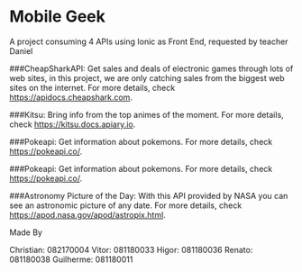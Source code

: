# Mobile Geek
A project consuming 4 APIs using Ionic as Front End, requested by teacher Daniel

###CheapSharkAPI:
Get sales and deals of electronic games through lots of web sites,
in this project, we are only catching sales from the biggest web sites on the internet.
For more details, check https://apidocs.cheapshark.com.

###Kitsu:
Bring info from the top animes of the moment.
For more details, check https://kitsu.docs.apiary.io.

###Pokeapi:
Get information about pokemons.
For more details, check https://pokeapi.co/.

###Pokeapi:
Get information about pokemons.
For more details, check https://pokeapi.co/.

###Astronomy Picture of the Day:
With this API provided by NASA you can see an astronomic picture of any date.
For more details, check https://apod.nasa.gov/apod/astropix.html.

Made By

Christian: 082170004
Vitor: 081180033
Higor: 081180036
Renato: 081180038
Guilherme: 081180011

